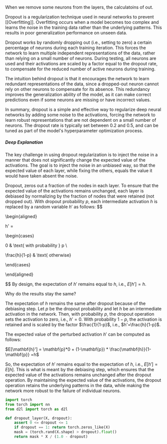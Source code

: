 When we remove some neurons from the layers, the calculatoins of out.


Dropout is a regularization technique used in neural networks to prevent [[Overfitting]]. Overfitting occurs when a model becomes too complex and learns the noise in the training data rather than the underlying patterns. This results in poor generalization performance on unseen data.

Dropout works by randomly dropping out (i.e., setting to zero) a certain percentage of neurons during each training iteration. This forces the network to learn multiple independent representations of the data, rather than relying on a small number of neurons. During testing, all neurons are used and their activations are scaled by a factor equal to the dropout rate, to compensate for the reduced number of active neurons during training.

The intuition behind dropout is that it encourages the network to learn redundant representations of the data, since a dropped-out neuron cannot rely on other neurons to compensate for its absence. This redundancy improves the generalization ability of the model, as it can make correct predictions even if some neurons are missing or have incorrect values.

In summary, dropout is a simple and effective way to regularize deep neural networks by adding some noise to the activations, forcing the network to learn robust representations that are not dependent on a small number of neurons. The dropout rate is typically set between 0.2 and 0.5, and can be tuned as part of the model's hyperparameter optimization process.


<h5>Deep Explanation</h5>

The key challenge in using dropout regularization is to inject the noise in a manner that does not significantly change the expected value of the activations. The goal is to inject the noise in an unbiased way, so that the expected value of each layer, while fixing the others, equals the value it would have taken absent the noise.

Dropout, zeros out a fraction of the nodes in each layer. To ensure that the expected value of the activations remains unchanged, each layer is debiased by normalizing by the fraction of nodes that were retained (not dropped out). With dropout probability $p$, each intermediate activation $h$ is replaced by a random variable $h'$ as follows:
$$

\begin{aligned}

h' =

\begin{cases}

0 & \text{ with probability } p \\

\frac{h}{1-p} & \text{ otherwise}

\end{cases}

\end{aligned}

$$
By design, the expectation of $h'$ remains equal to $h$, i.e., $E[h'] = h$.

Why do the results stay the same? 

The expectation of $h$ remains the same after dropout because of the debiasing step. Let $p$ be the dropout probability and let $h$ be an intermediate activation in the network. Then, with probability $p$, the dropout operation sets the activation to zero, i.e., $h'=0$. With probability $1-p$, the activation is retained and is scaled by the factor $\frac{1}{1-p}$, i.e., $h'=\frac{h}{1-p}$.

The expected value of the perturbed activation $h'$ can be computed as follows:

$E[\mathbf{h}'] = \mathbf{p}*0 + (1-\mathbf{p}) * \frac{\mathbf{h}}{1-\mathbf{p}} =h$

So, the expectation of $h'$ remains equal to the expectation of $h$, i.e., $E[h'] = E[h]$. This is what is meant by the debiasing step, which ensures that the expected value of the activations remains unchanged after the dropout operation. By maintaining the expected value of the activations, the dropout operation retains the underlying patterns in the data, while making the network more robust to the failure of individual neurons.


```python
import torch
from torch import nn
from d2l import torch as d2l

def dropout_layer(X, dropout):
    assert 0 <= dropout <= 1
    if dropout == 1: return torch.zeros_like(X)
    mask = (torch.rand(X.shape) > dropout).float()
    return mask * X / (1.0 - dropout)
```


